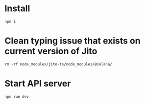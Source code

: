 # Install 
`npm i`

# Clean typing issue that exists on current version of Jito
`rm -rf node_modules/jito-ts/node_modules/@solana/`

# Start API server
`npm run dev`